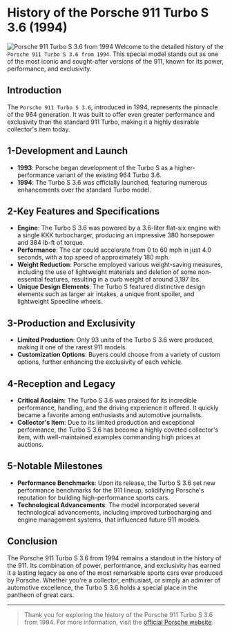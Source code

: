 # History of the Porsche 911 Turbo S 3.6 (1994)
![Porsche 911 Turbo S 3.6 from 1994](https://robbreport.com/wp-content/uploads/2022/12/Porsche_TurboS_1.jpg?w=1000)
Welcome to the detailed history of the `Porsche 911 Turbo S 3.6 from 1994`. This special model stands out as one of the most iconic and sought-after versions of the 911, known for its power, performance, and exclusivity.

## Introduction

The `Porsche 911 Turbo S 3.6`, introduced in 1994, represents the pinnacle of the 964 generation. It was built to offer even greater performance and exclusivity than the standard 911 Turbo, making it a highly desirable collector's item today.

## 1-Development and Launch

- **1993**: Porsche began development of the Turbo S as a higher-performance variant of the existing 964 Turbo 3.6.
- **1994**: The Turbo S 3.6 was officially launched, featuring numerous enhancements over the standard Turbo model.

## 2-Key Features and Specifications

- **Engine**: The Turbo S 3.6 was powered by a 3.6-liter flat-six engine with a single KKK turbocharger, producing an impressive 380 horsepower and 384 lb-ft of torque.
- **Performance**: The car could accelerate from 0 to 60 mph in just 4.0 seconds, with a top speed of approximately 180 mph.
- **Weight Reduction**: Porsche employed various weight-saving measures, including the use of lightweight materials and deletion of some non-essential features, resulting in a curb weight of around 3,197 lbs.
- **Unique Design Elements**: The Turbo S featured distinctive design elements such as larger air intakes, a unique front spoiler, and lightweight Speedline wheels.


## 3-Production and Exclusivity

- **Limited Production**: Only 93 units of the Turbo S 3.6 were produced, making it one of the rarest 911 models.
- **Customization Options**: Buyers could choose from a variety of custom options, further enhancing the exclusivity of each vehicle.

## 4-Reception and Legacy

- **Critical Acclaim**: The Turbo S 3.6 was praised for its incredible performance, handling, and the driving experience it offered. It quickly became a favorite among enthusiasts and automotive journalists.
- **Collector's Item**: Due to its limited production and exceptional performance, the Turbo S 3.6 has become a highly coveted collector's item, with well-maintained examples commanding high prices at auctions.

## 5-Notable Milestones

- **Performance Benchmarks**: Upon its release, the Turbo S 3.6 set new performance benchmarks for the 911 lineup, solidifying Porsche's reputation for building high-performance sports cars.
- **Technological Advancements**: The model incorporated several technological advancements, including improved turbocharging and engine management systems, that influenced future 911 models.

## Conclusion

The Porsche 911 Turbo S 3.6 from 1994 remains a standout in the history of the 911. Its combination of power, performance, and exclusivity has earned it a lasting legacy as one of the most remarkable sports cars ever produced by Porsche. Whether you're a collector, enthusiast, or simply an admirer of automotive excellence, the Turbo S 3.6 holds a special place in the pantheon of great cars.

---

>Thank you for exploring the history of the Porsche 911 Turbo S 3.6 from 1994. For more information, visit the [official Porsche website](https://www.porsche.com).